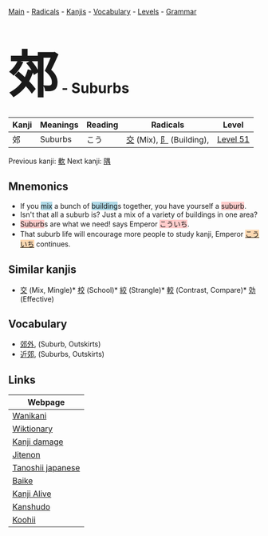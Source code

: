 <style> bigfont {font-size: 100px}</style>
[Main](../index.md) -
[Radicals](../radicals.md) -
[Kanjis](../kanjis.md) -
[Vocabulary](../vocabulary.md) -
[Levels](../levels.md) -
[Grammar](../grammar.md)
# <bigfont> 郊</bigfont> - Suburbs 

| Kanji | Meanings | Reading | Radicals | Level |
| --- | --- | --- | --- | --- |
| 郊 | Suburbs | こう | [交](../radicals/交.md) (Mix), [阝](../radicals/阝.md) (Building),  | [Level 51](../levels/wk_level51.md) |

Previous kanji: [軟](軟.md) Next kanji: [隅](隅.md) 

## Mnemonics
 * If you <span style="background-color:#ADD8E6"> mix</span> a bunch of <span style="background-color:#ADD8E6"> building</span>s together, you have yourself a <span style="background-color:#ffcccb"> suburb</span>.
* Isn't that all a suburb is? Just a mix of a variety of buildings in one area?
* <span style="background-color:#ffcccb"> Suburb</span>s are what we need! says Emperor <span style="background-color:#ffcccb"> こういち</span>. 
* That suburb life will encourage more people to study kanji, Emperor <span style="background-color:#fed8b1"> [こういち](https://jisho.org/search/こういち)</span> continues.


## Similar kanjis
 * [交](交.md) (Mix, Mingle)* [校](校.md) (School)* [絞](絞.md) (Strangle)* [較](較.md) (Contrast, Compare)* [効](効.md) (Effective)


## Vocabulary
 * [郊外](../vocabulary/郊.md), (Suburb, Outskirts)
* [近郊](../vocabulary/郊.md), (Suburbs, Outskirts)



## Links 

| Webpage |
| --- |
| [Wanikani          ](https://www.wanikani.com/kanji/郊) |
| [Wiktionary        ](https://en.wiktionary.org/wiki/郊) |
| [Kanji damage      ](http://www.kanjidamage.com/kanji/search?utf8=✓&q=郊) |
| [Jitenon           ](https://jitenon.com/kanji/郊) |
| [Tanoshii japanese ](https://www.tanoshiijapanese.com/dictionary/kanji.cfm?k=郊) |
| [Baike             ](https://baike.baidu.com/item/郊) |
| [Kanji Alive       ](https://app.kanjialive.com/郊) |
| [Kanshudo          ](https://www.kanshudo.com/searchmn?q=郊) |
| [Koohii            ](https://kanji.koohii.com/study/kanji/郊) |
